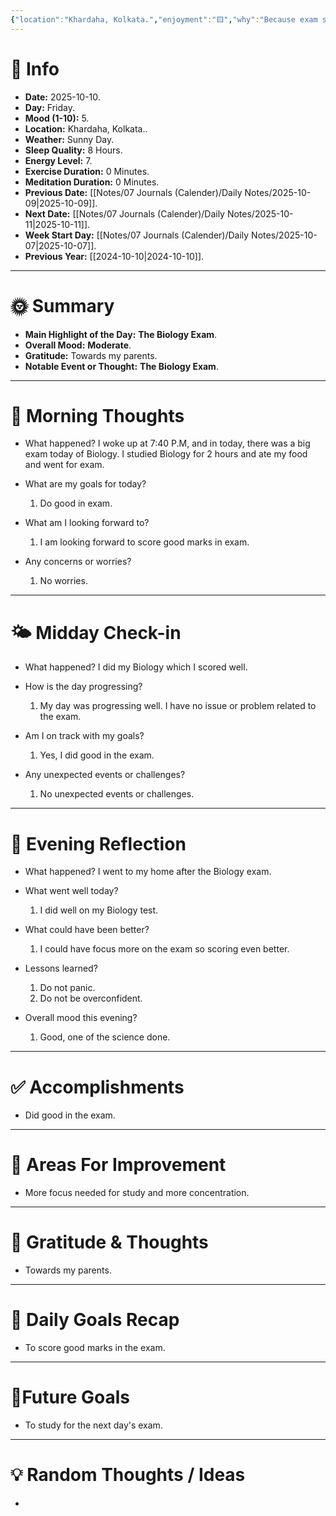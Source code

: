 ```yaml
---
{"location":"Khardaha, Kolkata.","enjoyment":"🟨","why":"Because exam started and nothing special happened.","date":"2025-08-05","dg-publish":true,"dg-home":null,"tags":["dailyreviews"],"aliases":null,"meditation":"0","exercise":"0","sleep_quality":"8 Hours","mood":"5","energy_level":"7","weather":"Sunny Day","permalink":"/notes/07-journals-calender/daily-notes/2025-08-06/","dgPassFrontmatter":true,"updated":"2025-10-11T18:13:01.228+05:30"}
---
```


# 📅 Info

- **Date:** 2025-10-10.
- **Day:** Friday.
- **Mood (1-10):** 5.
- **Location:** Khardaha, Kolkata..
- **Weather:** Sunny Day.
- **Sleep Quality:** 8 Hours.
- **Energy Level:** 7.
- **Exercise Duration:** 0 Minutes.
- **Meditation Duration:** 0 Minutes.
- **Previous Date:** [[Notes/07 Journals (Calender)/Daily Notes/2025-10-09\|2025-10-09]].
- **Next Date:** [[Notes/07 Journals (Calender)/Daily Notes/2025-10-11\|2025-10-11]].
- **Week Start Day:** [[Notes/07 Journals (Calender)/Daily Notes/2025-10-07\|2025-10-07]].
- **Previous Year:** [[2024-10-10\|2024-10-10]].

---

# 🌞 Summary

- **Main Highlight of the Day:** **The Biology Exam**.
- **Overall Mood:** **Moderate**.
- **Gratitude:** Towards my parents.
- **Notable Event or Thought:** **The Biology Exam**.

---

# 🧠 Morning Thoughts

- What happened? 
	I woke up at 7:40 P.M, and in today, there was a big exam today of Biology. I studied Biology for 2 hours and ate my food and went for exam.

- What are my goals for today?
	1) Do good in exam.

- What am I looking forward to?
	1) I am looking forward to score good marks in exam.

- Any concerns or worries?
	1) No worries.

---

# 🌤️ Midday Check-in

- What happened? 
	I did my Biology which I scored well.

- How is the day progressing?
	1) My day was progressing well. I have no issue or problem related to the exam.

- Am I on track with my goals?
	1) Yes, I did good in the exam.

- Any unexpected events or challenges?
	1) No unexpected events or challenges.

---

# 🌙 Evening Reflection

- What happened? 
	I went to my home after the Biology exam.

- What went well today?
	1) I did well on my Biology test.

- What could have been better?
	1) I could have focus more on the exam so scoring even better.

- Lessons learned?
	1) Do not panic.
	2) Do not be overconfident.

- Overall mood this evening?
	1) Good, one of the science done.

---

# ✅ Accomplishments

 - Did good in the exam.

---

# 🔄 Areas For Improvement

 - More focus needed for study and more concentration.

---

# 🙏 Gratitude & Thoughts

 - Towards my parents.

---

# 🎯 Daily Goals Recap

 - To score good marks in the exam.

---

# 🌌Future Goals

- To study for the next day's exam.

---

# 💡 Random Thoughts / Ideas

- 